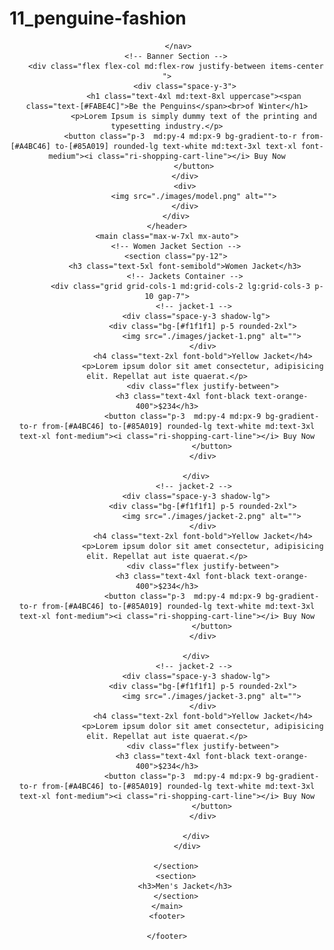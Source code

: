 # 11_penguine-fashion


<header class="bg-[#FFFBF0] p-8 md:px-32 md:py-20 ">
        <!-- Nav Section -->
         <nav>

         </nav>
        <!-- Banner Section -->
        <div class="flex flex-col md:flex-row justify-between items-center ">
            <div class="space-y-3">
                <h1 class="text-4xl md:text-8xl uppercase"><span class="text-[#FABE4C]">Be the Penguins</span><br>of Winter</h1>
                <p>Lorem Ipsum is simply dummy text of the printing and typesetting industry.</p>
                <button class="p-3  md:py-4 md:px-9 bg-gradient-to-r from-[#A4BC46] to-[#85A019] rounded-lg text-white md:text-3xl text-xl font-medium"><i class="ri-shopping-cart-line"></i> Buy Now
                </button>
            </div>
            <div>
                <img src="./images/model.png" alt="">
            </div>
        </div>
    </header>
    <main class="max-w-7xl mx-auto">
        <!-- Women Jacket Section -->
        <section class="py-12">
            <h3 class="text-5xl font-semibold">Women Jacket</h3>
            <!-- Jackets Container -->
             <div class="grid grid-cols-1 md:grid-cols-2 lg:grid-cols-3 p-10 gap-7">
                <!-- jacket-1 -->
                 <div class="space-y-3 shadow-lg">
                    <div class="bg-[#f1f1f1] p-5 rounded-2xl">
                        <img src="./images/jacket-1.png" alt="">
                    </div>
                    <h4 class="text-2xl font-bold">Yellow Jacket</h4>
                    <p>Lorem ipsum dolor sit amet consectetur, adipisicing elit. Repellat aut iste quaerat.</p>
                    <div class="flex justify-between">
                        <h3 class="text-4xl font-black text-orange-400">$234</h3>
                        <button class="p-3  md:py-4 md:px-9 bg-gradient-to-r from-[#A4BC46] to-[#85A019] rounded-lg text-white md:text-3xl text-xl font-medium"><i class="ri-shopping-cart-line"></i> Buy Now
                        </button>
                    </div>
                    
                 </div>
                <!-- jacket-2 -->
                 <div class="space-y-3 shadow-lg">
                    <div class="bg-[#f1f1f1] p-5 rounded-2xl">
                        <img src="./images/jacket-2.png" alt="">
                    </div>
                    <h4 class="text-2xl font-bold">Yellow Jacket</h4>
                    <p>Lorem ipsum dolor sit amet consectetur, adipisicing elit. Repellat aut iste quaerat.</p>
                    <div class="flex justify-between">
                        <h3 class="text-4xl font-black text-orange-400">$234</h3>
                        <button class="p-3  md:py-4 md:px-9 bg-gradient-to-r from-[#A4BC46] to-[#85A019] rounded-lg text-white md:text-3xl text-xl font-medium"><i class="ri-shopping-cart-line"></i> Buy Now
                        </button>
                    </div>
                    
                 </div>
                <!-- jacket-2 -->
                 <div class="space-y-3 shadow-lg">
                    <div class="bg-[#f1f1f1] p-5 rounded-2xl">
                        <img src="./images/jacket-3.png" alt="">
                    </div>
                    <h4 class="text-2xl font-bold">Yellow Jacket</h4>
                    <p>Lorem ipsum dolor sit amet consectetur, adipisicing elit. Repellat aut iste quaerat.</p>
                    <div class="flex justify-between">
                        <h3 class="text-4xl font-black text-orange-400">$234</h3>
                        <button class="p-3  md:py-4 md:px-9 bg-gradient-to-r from-[#A4BC46] to-[#85A019] rounded-lg text-white md:text-3xl text-xl font-medium"><i class="ri-shopping-cart-line"></i> Buy Now
                        </button>
                    </div>
                    
                 </div>
             </div>

        </section>
        <section>
            <h3>Men's Jacket</h3>
        </section>
    </main>
    <footer>

    </footer>
